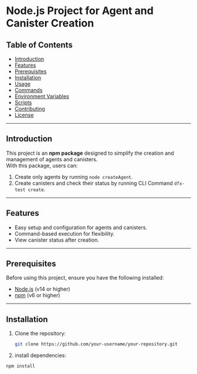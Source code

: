 # Node.js Project for Agent and Canister Creation  

## Table of Contents  
- [Introduction](#introduction)  
- [Features](#features)  
- [Prerequisites](#prerequisites)  
- [Installation](#installation)  
- [Usage](#usage)  
- [Commands](#commands)  
- [Environment Variables](#environment-variables)  
- [Scripts](#scripts)  
- [Contributing](#contributing)  
- [License](#license)  

---  

## Introduction  

This project is an **npm package** designed to simplify the creation and management of agents and canisters.  
With this package, users can:  
1. Create only agents by running `node createAgent`.  
2. Create canisters and check their status by running CLI Command  `dfx-test create`.  

---  

## Features  

- Easy setup and configuration for agents and canisters.  
- Command-based execution for flexibility.  
- View canister status after creation.  

---  

## Prerequisites  

Before using this project, ensure you have the following installed:  

- [Node.js](https://nodejs.org/) (v14 or higher)  
- [npm](https://www.npmjs.com/) (v6 or higher)  

---  

## Installation  

1. Clone the repository:  
   ```bash  
   git clone https://github.com/your-username/your-repository.git  

1. install dependencies:  
 ```bash  
 npm install